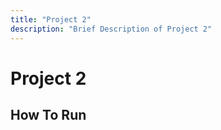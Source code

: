 ```yaml
---
title: "Project 2"
description: "Brief Description of Project 2"
---
```


# Project 2

## How To Run